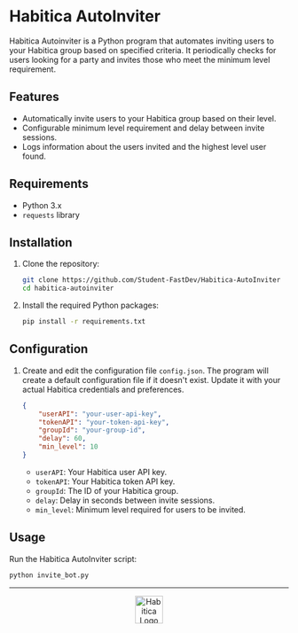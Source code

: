 # Habitica AutoInviter

Habitica Autoinviter is a Python program that automates inviting users to your Habitica group based on specified criteria. It periodically checks for users looking for a party and invites those who meet the minimum level requirement.

## Features

- Automatically invite users to your Habitica group based on their level.
- Configurable minimum level requirement and delay between invite sessions.
- Logs information about the users invited and the highest level user found.

## Requirements

- Python 3.x
- `requests` library

## Installation

1. Clone the repository:

    ```bash
    git clone https://github.com/Student-FastDev/Habitica-AutoInviter
    cd habitica-autoinviter
    ```

2. Install the required Python packages:

    ```bash
    pip install -r requirements.txt
    ```

## Configuration

1. Create and edit the configuration file `config.json`. The program will create a default configuration file if it doesn't exist. Update it with your actual Habitica credentials and preferences.

    ```json
    {
        "userAPI": "your-user-api-key",
        "tokenAPI": "your-token-api-key",
        "groupId": "your-group-id",
        "delay": 60,
        "min_level": 10
    }
    ```

    - `userAPI`: Your Habitica user API key.
    - `tokenAPI`: Your Habitica token API key.
    - `groupId`: The ID of your Habitica group.
    - `delay`: Delay in seconds between invite sessions.
    - `min_level`: Minimum level required for users to be invited.

## Usage

Run the Habitica AutoInviter script:

```bash
python invite_bot.py
```
---

<div align="center">  
<img src="https://m.media-amazon.com/images/I/51UxMHK-wAL.png" alt="Habitica Logo" width="50px">  
</div>  

